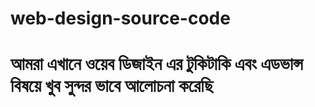 # web-design-source-code
<h1>আমরা এখানে ওয়েব ডিজাইন এর টুকিটাকি এবং এডভান্স বিষয়ে খুব সুন্দর ভাবে আলোচনা করেছি</h1>
